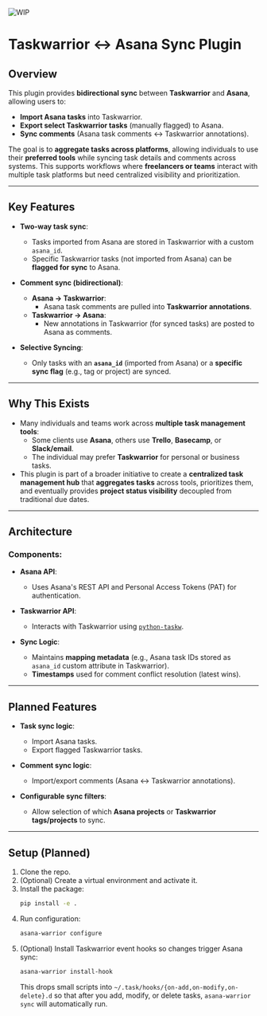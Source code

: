 ![WIP](https://img.shields.io/badge/status-WIP-yellow)

# Taskwarrior ↔ Asana Sync Plugin

## Overview

This plugin provides **bidirectional sync** between **Taskwarrior** and **Asana**, allowing users to:

- **Import Asana tasks** into Taskwarrior.
- **Export select Taskwarrior tasks** (manually flagged) to Asana.
- **Sync comments** (Asana task comments ↔ Taskwarrior annotations).

The goal is to **aggregate tasks across platforms**, allowing individuals to use their **preferred tools** while syncing task details and comments across systems. This supports workflows where **freelancers or teams** interact with multiple task platforms but need centralized visibility and prioritization.

---

## Key Features

- **Two-way task sync**:
  - Tasks imported from Asana are stored in Taskwarrior with a custom `asana_id`.
  - Specific Taskwarrior tasks (not imported from Asana) can be **flagged for sync** to Asana.

- **Comment sync (bidirectional)**:
  - **Asana → Taskwarrior**:
    - Asana task comments are pulled into **Taskwarrior annotations**.
  - **Taskwarrior → Asana**:
    - New annotations in Taskwarrior (for synced tasks) are posted to Asana as comments.

- **Selective Syncing**:
  - Only tasks with an **`asana_id`** (imported from Asana) or a **specific sync flag** (e.g., tag or project) are synced.

---

## Why This Exists

- Many individuals and teams work across **multiple task management tools**:
  - Some clients use **Asana**, others use **Trello**, **Basecamp**, or **Slack/email**.
  - The individual may prefer **Taskwarrior** for personal or business tasks.
- This plugin is part of a broader initiative to create a **centralized task management hub** that **aggregates tasks** across tools, prioritizes them, and eventually provides **project status visibility** decoupled from traditional due dates.

---

## Architecture

### Components:

- **Asana API**:
  - Uses Asana's REST API and Personal Access Tokens (PAT) for authentication.

- **Taskwarrior API**:
  - Interacts with Taskwarrior using [`python-taskw`](https://github.com/ralphbean/python-taskw).

- **Sync Logic**:
  - Maintains **mapping metadata** (e.g., Asana task IDs stored as `asana_id` custom attribute in Taskwarrior).
  - **Timestamps** used for comment conflict resolution (latest wins).

---

## Planned Features

- **Task sync logic**:
  - Import Asana tasks.
  - Export flagged Taskwarrior tasks.

- **Comment sync logic**:
  - Import/export comments (Asana ↔ Taskwarrior annotations).

- **Configurable sync filters**:
  - Allow selection of which **Asana projects** or **Taskwarrior tags/projects** to sync.

---

## Setup (Planned)

1. Clone the repo.
2. (Optional) Create a virtual environment and activate it.
3. Install the package:
   ```bash
   pip install -e .
   ```
4. Run configuration:
   ```bash
   asana-warrior configure
   ```
5. (Optional) Install Taskwarrior event hooks so changes trigger Asana sync:
   ```bash
   asana-warrior install-hook
   ```
   This drops small scripts into `~/.task/hooks/{on-add,on-modify,on-delete}.d` so that
   after you add, modify, or delete tasks, `asana-warrior sync` will automatically run.
